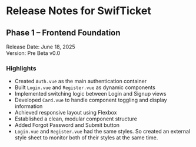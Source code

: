 # Release Notes for SwifTicket

## Phase 1 – Frontend Foundation

Release Date: June 18, 2025  
Version: Pre Beta v0.0

### Highlights

- Created `Auth.vue` as the main authentication container
- Built `Login.vue` and `Register.vue` as dynamic components
- Implemented switching logic between Login and Signup views
- Developed `Card.vue` to handle component toggling and display information
- Achieved responsive layout using Flexbox
- Established a clean, modular component structure
- Added Forgot Password and Submit button
- `Login.vue` and `Register.vue` had the same styles. So created an external style sheet to monitor both of their styles at the same time.

